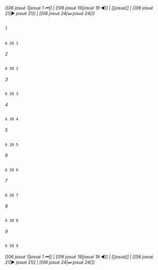 
###### [[06 josué 1|josué 1 ⏮]] | [[06 josué 19|josué 19 ◀]] | [[josué]] | [[06 josué 21|▶ josué 21]] | [[06 josué 24|⏭ josué 24|]]

###### 1
``` verse
6 20 1 
```
###### 2
``` verse
6 20 2 
```
###### 3
``` verse
6 20 3 
```
###### 4
``` verse
6 20 4 
```
###### 5
``` verse
6 20 5 
```
###### 6
``` verse
6 20 6 
```
###### 7
``` verse
6 20 7 
```
###### 8
``` verse
6 20 8 
```
###### 9
``` verse
6 20 9 
```

###### [[06 josué 1|josué 1 ⏮]] | [[06 josué 19|josué 19 ◀]] | [[josué]] | [[06 josué 21|▶ josué 21]] | [[06 josué 24|⏭ josué 24|]]


